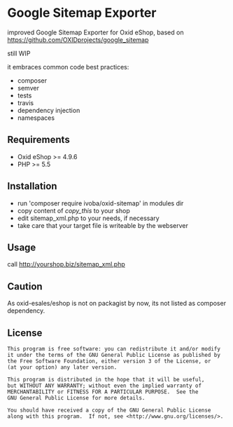 # Google Sitemap Exporter

improved Google Sitemap Exporter for Oxid eShop, based on https://github.com/OXIDprojects/google_sitemap

still WIP

it embraces common code best practices:
- composer
- semver
- tests
- travis
- dependency injection
- namespaces

## Requirements
- Oxid eShop >= 4.9.6
- PHP >= 5.5

## Installation

- run 'composer require ivoba/oxid-sitemap' in modules dir
- copy content of *copy_this* to your shop
- edit sitemap_xml.php to your needs, if necessary
- take care that your target file is writeable by the webserver

## Usage

call http://yourshop.biz/sitemap_xml.php

## Caution
As oxid-esales/eshop is not on packagist by now, its not listed as composer dependency.  

## License

    This program is free software: you can redistribute it and/or modify
    it under the terms of the GNU General Public License as published by
    the Free Software Foundation, either version 3 of the License, or
    (at your option) any later version.

    This program is distributed in the hope that it will be useful,
    but WITHOUT ANY WARRANTY; without even the implied warranty of
    MERCHANTABILITY or FITNESS FOR A PARTICULAR PURPOSE.  See the
    GNU General Public License for more details.

    You should have received a copy of the GNU General Public License
    along with this program.  If not, see <http://www.gnu.org/licenses/>.

